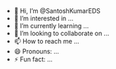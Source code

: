 - 👋 Hi, I’m @SantoshKumarEDS
- 👀 I’m interested in ...
- 🌱 I’m currently learning ...
- 💞️ I’m looking to collaborate on ...
- 📫 How to reach me ...
- 😄 Pronouns: ...
- ⚡ Fun fact: ...

<!---
SantoshKumarEDS/SantoshKumarEDS is a ✨ special ✨ repository because its `README.md` (this file) appears on your GitHub profile.
You can click the Preview link to take a look at your changes.
--->
